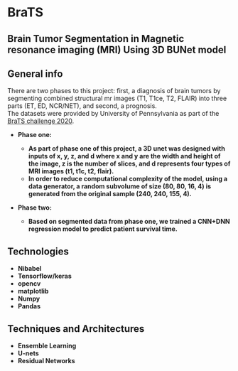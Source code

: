 # BraTS
## Brain Tumor Segmentation in Magnetic resonance imaging (MRI) Using 3D BUNet model

## General info
There are two phases to this project: first, a diagnosis of brain tumors by segmenting combined structural mr images (T1, T1ce, T2, FLAIR) into three parts (ET, ED, NCR/NET), and second, a prognosis. <br />
The datasets were provided by University of Pennsylvania as part of the [BraTS challenge 2020](https://www.med.upenn.edu/cbica/brats2020/data.html). <b />

* Phase one: 
  * As part of phase one of this project, a 3D unet was designed with inputs of x, y, z, and d where x and y are the width and height of the image, z is the number of slices, and d represents four types of MRI images (t1, t1c, t2, flair). 
  * In order to reduce computational complexity of the model, using a data generator, a random subvolume of size (80, 80, 16, 4) is generated from the original sample (240, 240, 155, 4).

* Phase two:
  * Based on segmented data from phase one, we trained a CNN+DNN regression model to predict patient survival time. 

## Technologies
* Nibabel
* Tensorflow/keras
* opencv
* matplotlib
* Numpy
* Pandas

## Techniques and Architectures
* Ensemble Learning
* U-nets
* Residual Networks



